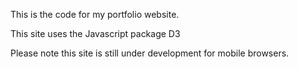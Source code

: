 This is the code for my portfolio website. 

This site uses the Javascript package D3

Please note this site is still under development for mobile browsers. 
